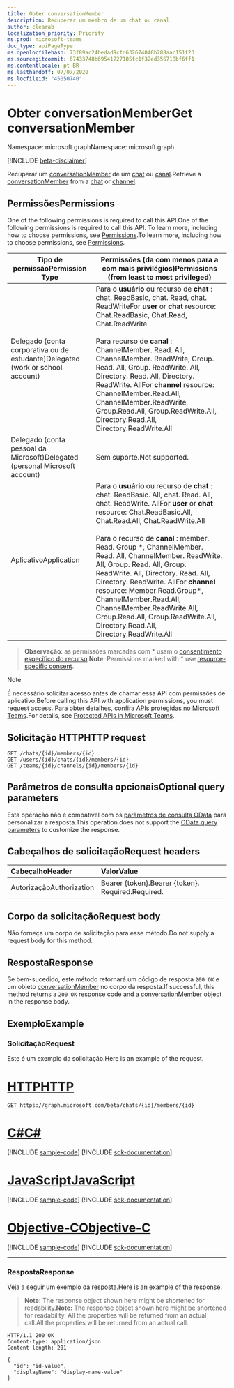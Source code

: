 ```yaml
---
title: Obter conversationMember
description: Recuperar um membro de um chat ou canal.
author: clearab
localization_priority: Priority
ms.prod: microsoft-teams
doc_type: apiPageType
ms.openlocfilehash: 73f89ac24bedad9cfd632674040b288aac151f23
ms.sourcegitcommit: 67433748b69541727185fc1f32ed356718bf6ff1
ms.contentlocale: pt-BR
ms.lasthandoff: 07/07/2020
ms.locfileid: "45050740"
---
```

# <a name="get-conversationmember"></a><span data-ttu-id="8ed0e-103">Obter conversationMember</span><span class="sxs-lookup"><span data-stu-id="8ed0e-103">Get conversationMember</span></span>

<span data-ttu-id="8ed0e-104">Namespace: microsoft.graph</span><span class="sxs-lookup"><span data-stu-id="8ed0e-104">Namespace: microsoft.graph</span></span>

[!INCLUDE [beta-disclaimer](../../includes/beta-disclaimer.md)]

<span data-ttu-id="8ed0e-105">Recuperar um [conversationMember](../resources/conversationmember.md) de um [chat](../resources/chat.md) ou [canal](../resources/channel.md).</span><span class="sxs-lookup"><span data-stu-id="8ed0e-105">Retrieve a [conversationMember](../resources/conversationmember.md) from a [chat](../resources/chat.md) or [channel](../resources/channel.md).</span></span>

## <a name="permissions"></a><span data-ttu-id="8ed0e-106">Permissões</span><span class="sxs-lookup"><span data-stu-id="8ed0e-106">Permissions</span></span>

<span data-ttu-id="8ed0e-107">One of the following permissions is required to call this API.</span><span class="sxs-lookup"><span data-stu-id="8ed0e-107">One of the following permissions is required to call this API.</span></span> <span data-ttu-id="8ed0e-108">To learn more, including how to choose permissions, see [Permissions](/graph/permissions-reference).</span><span class="sxs-lookup"><span data-stu-id="8ed0e-108">To learn more, including how to choose permissions, see [Permissions](/graph/permissions-reference).</span></span>

|<span data-ttu-id="8ed0e-109">Tipo de permissão</span><span class="sxs-lookup"><span data-stu-id="8ed0e-109">Permission Type</span></span>|<span data-ttu-id="8ed0e-110">Permissões (da com menos para a com mais privilégios)</span><span class="sxs-lookup"><span data-stu-id="8ed0e-110">Permissions (from least to most privileged)</span></span>|
|---------|-------------|
|<span data-ttu-id="8ed0e-111">Delegado (conta corporativa ou de estudante)</span><span class="sxs-lookup"><span data-stu-id="8ed0e-111">Delegated (work or school account)</span></span>| <span data-ttu-id="8ed0e-112">Para o **usuário** ou recurso de **chat** : chat. ReadBasic, chat. Read, chat. ReadWrite</span><span class="sxs-lookup"><span data-stu-id="8ed0e-112">For **user** or **chat** resource: Chat.ReadBasic, Chat.Read, Chat.ReadWrite</span></span><br/><br/><span data-ttu-id="8ed0e-113">Para recurso de **canal** : ChannelMember. Read. All, ChannelMember. ReadWrite, Group. Read. All, Group. ReadWrite. All, Directory. Read. All, Directory. ReadWrite. All</span><span class="sxs-lookup"><span data-stu-id="8ed0e-113">For **channel** resource: ChannelMember.Read.All, ChannelMember.ReadWrite, Group.Read.All, Group.ReadWrite.All, Directory.Read.All, Directory.ReadWrite.All</span></span> |
|<span data-ttu-id="8ed0e-114">Delegado (conta pessoal da Microsoft)</span><span class="sxs-lookup"><span data-stu-id="8ed0e-114">Delegated (personal Microsoft account)</span></span>|<span data-ttu-id="8ed0e-115">Sem suporte.</span><span class="sxs-lookup"><span data-stu-id="8ed0e-115">Not supported.</span></span>|
|<span data-ttu-id="8ed0e-116">Aplicativo</span><span class="sxs-lookup"><span data-stu-id="8ed0e-116">Application</span></span>| <span data-ttu-id="8ed0e-117">Para o **usuário** ou recurso de **chat** : chat. ReadBasic. All, chat. Read. All, chat. ReadWrite. All</span><span class="sxs-lookup"><span data-stu-id="8ed0e-117">For **user** or **chat** resource: Chat.ReadBasic.All, Chat.Read.All, Chat.ReadWrite.All</span></span><br/><br/><span data-ttu-id="8ed0e-118">Para o recurso de **canal** : member. Read. Group \*, ChannelMember. Read. All, ChannelMember. ReadWrite. All, Group. Read. All, Group. ReadWrite. All, Directory. Read. All, Directory. ReadWrite. All</span><span class="sxs-lookup"><span data-stu-id="8ed0e-118">For **channel** resource: Member.Read.Group\*, ChannelMember.Read.All, ChannelMember.ReadWrite.All, Group.Read.All, Group.ReadWrite.All, Directory.Read.All, Directory.ReadWrite.All</span></span> |

> <span data-ttu-id="8ed0e-119">**Observação**: as permissões marcadas com \* usam o [consentimento específico do recurso](https://aka.ms/teams-rsc).</span><span class="sxs-lookup"><span data-stu-id="8ed0e-119">**Note**: Permissions marked with \* use [resource-specific consent](https://aka.ms/teams-rsc).</span></span>

> [!NOTE]
> <span data-ttu-id="8ed0e-120">É necessário solicitar acesso antes de chamar essa API com permissões de aplicativo.</span><span class="sxs-lookup"><span data-stu-id="8ed0e-120">Before calling this API with application permissions, you must request access.</span></span> <span data-ttu-id="8ed0e-121">Para obter detalhes, confira [APIs protegidas no Microsoft Teams](/graph/teams-protected-apis).</span><span class="sxs-lookup"><span data-stu-id="8ed0e-121">For details, see [Protected APIs in Microsoft Teams](/graph/teams-protected-apis).</span></span>

## <a name="http-request"></a><span data-ttu-id="8ed0e-122">Solicitação HTTP</span><span class="sxs-lookup"><span data-stu-id="8ed0e-122">HTTP request</span></span>
<!-- { "blockType": "ignored" } -->
```http
GET /chats/{id}/members/{id}
GET /users/{id}/chats/{id}/members/{id}
GET /teams/{id}/channels/{id}/members/{id}
```

## <a name="optional-query-parameters"></a><span data-ttu-id="8ed0e-123">Parâmetros de consulta opcionais</span><span class="sxs-lookup"><span data-stu-id="8ed0e-123">Optional query parameters</span></span>

<span data-ttu-id="8ed0e-124">Esta operação não é compatível com os [parâmetros de consulta OData](/graph/query-parameters) para personalizar a resposta.</span><span class="sxs-lookup"><span data-stu-id="8ed0e-124">This operation does not support the [OData query parameters](/graph/query-parameters) to customize the response.</span></span>

## <a name="request-headers"></a><span data-ttu-id="8ed0e-125">Cabeçalhos de solicitação</span><span class="sxs-lookup"><span data-stu-id="8ed0e-125">Request headers</span></span>

| <span data-ttu-id="8ed0e-126">Cabeçalho</span><span class="sxs-lookup"><span data-stu-id="8ed0e-126">Header</span></span>       | <span data-ttu-id="8ed0e-127">Valor</span><span class="sxs-lookup"><span data-stu-id="8ed0e-127">Value</span></span> |
|:---------------|:--------|
| <span data-ttu-id="8ed0e-128">Autorização</span><span class="sxs-lookup"><span data-stu-id="8ed0e-128">Authorization</span></span>  | <span data-ttu-id="8ed0e-129">Bearer {token}.</span><span class="sxs-lookup"><span data-stu-id="8ed0e-129">Bearer {token}.</span></span> <span data-ttu-id="8ed0e-130">Required.</span><span class="sxs-lookup"><span data-stu-id="8ed0e-130">Required.</span></span>  |

## <a name="request-body"></a><span data-ttu-id="8ed0e-131">Corpo da solicitação</span><span class="sxs-lookup"><span data-stu-id="8ed0e-131">Request body</span></span>

<span data-ttu-id="8ed0e-132">Não forneça um corpo de solicitação para esse método.</span><span class="sxs-lookup"><span data-stu-id="8ed0e-132">Do not supply a request body for this method.</span></span>

## <a name="response"></a><span data-ttu-id="8ed0e-133">Resposta</span><span class="sxs-lookup"><span data-stu-id="8ed0e-133">Response</span></span>

<span data-ttu-id="8ed0e-134">Se bem-sucedido, este método retornará um código de resposta `200 OK` e um objeto [conversationMember](../resources/conversationmember.md) no corpo da resposta.</span><span class="sxs-lookup"><span data-stu-id="8ed0e-134">If successful, this method returns a `200 OK` response code and a [conversationMember](../resources/conversationmember.md) object in the response body.</span></span>

## <a name="example"></a><span data-ttu-id="8ed0e-135">Exemplo</span><span class="sxs-lookup"><span data-stu-id="8ed0e-135">Example</span></span>

### <a name="request"></a><span data-ttu-id="8ed0e-136">Solicitação</span><span class="sxs-lookup"><span data-stu-id="8ed0e-136">Request</span></span>

<span data-ttu-id="8ed0e-137">Este é um exemplo da solicitação.</span><span class="sxs-lookup"><span data-stu-id="8ed0e-137">Here is an example of the request.</span></span>

# <a name="http"></a>[<span data-ttu-id="8ed0e-138">HTTP</span><span class="sxs-lookup"><span data-stu-id="8ed0e-138">HTTP</span></span>](#tab/http)
<!-- {
  "blockType": "request",
  "name": "get_conversation_member"
}-->
```msgraph-interactive
GET https://graph.microsoft.com/beta/chats/{id}/members/{id}
```
# <a name="c"></a>[<span data-ttu-id="8ed0e-139">C#</span><span class="sxs-lookup"><span data-stu-id="8ed0e-139">C#</span></span>](#tab/csharp)
[!INCLUDE [sample-code](../includes/snippets/csharp/get-conversation-member-csharp-snippets.md)]
[!INCLUDE [sdk-documentation](../includes/snippets/snippets-sdk-documentation-link.md)]

# <a name="javascript"></a>[<span data-ttu-id="8ed0e-140">JavaScript</span><span class="sxs-lookup"><span data-stu-id="8ed0e-140">JavaScript</span></span>](#tab/javascript)
[!INCLUDE [sample-code](../includes/snippets/javascript/get-conversation-member-javascript-snippets.md)]
[!INCLUDE [sdk-documentation](../includes/snippets/snippets-sdk-documentation-link.md)]

# <a name="objective-c"></a>[<span data-ttu-id="8ed0e-141">Objective-C</span><span class="sxs-lookup"><span data-stu-id="8ed0e-141">Objective-C</span></span>](#tab/objc)
[!INCLUDE [sample-code](../includes/snippets/objc/get-conversation-member-objc-snippets.md)]
[!INCLUDE [sdk-documentation](../includes/snippets/snippets-sdk-documentation-link.md)]

---

### <a name="response"></a><span data-ttu-id="8ed0e-142">Resposta</span><span class="sxs-lookup"><span data-stu-id="8ed0e-142">Response</span></span>

<span data-ttu-id="8ed0e-143">Veja a seguir um exemplo da resposta.</span><span class="sxs-lookup"><span data-stu-id="8ed0e-143">Here is an example of the response.</span></span>

><span data-ttu-id="8ed0e-144">**Note:** The response object shown here might be shortened for readability.</span><span class="sxs-lookup"><span data-stu-id="8ed0e-144">**Note:** The response object shown here might be shortened for readability.</span></span> <span data-ttu-id="8ed0e-145">All the properties will be returned from an actual call.</span><span class="sxs-lookup"><span data-stu-id="8ed0e-145">All the properties will be returned from an actual call.</span></span>
<!-- {
  "blockType": "response",
  "truncated": true,
  "name": "get_conversation_member",
  "@odata.type": "microsoft.graph.conversationMember"
} -->
```http
HTTP/1.1 200 OK
Content-type: application/json
Content-length: 201

{
  "id": "id-value",
  "displayName": "display-name-value"
}
```

<!-- uuid: 8fcb5dbc-d5aa-4681-8e31-b001d5168d79
2015-10-25 14:57:30 UTC -->
<!--
{
  "type": "#page.annotation",
  "description": "conversation: member get",
  "keywords": "",
  "section": "documentation",
  "tocPath": "",
  "suppressions": [
  ]
}
-->
